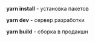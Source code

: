 <!DOCTYPE html>
<html>
<head>
</head>
<body>
    <p><b>yarn install</b> - установка пакетов</p>
    <p><b>yarn dev</b> - сервер разработки</p>
    <p><b>yarn build</b> - сборка в продакшн</p>
</body>
</html>
